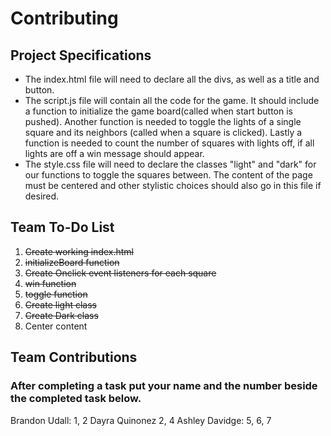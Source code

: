 # Contributing

## Project Specifications

- The index.html file will need to declare all the divs, as well as a title and button. 
- The script.js file will contain all the code for the game. It should include a function to initialize the game board(called when start button is pushed). Another function is needed to toggle the lights of a single square and its neighbors (called when a square is clicked). Lastly a function is needed to count the number of squares with lights off, if all lights are off a win message should appear.
- The style.css file will need to declare the classes "light" and "dark" for our functions to toggle the squares between. The content of the page must be centered and other stylistic choices should also go in this file if desired.

## Team To-Do List

1. ~~Create working index.html~~
2. ~~initializeBoard function~~
3. ~~Create Onclick event listeners for each square~~
4. ~~win function~~
5. ~~toggle function~~
6. ~~Create light class~~
7. ~~Create Dark class~~
8. Center content

## Team Contributions

### After completing a task put your name and the number beside the completed task below.
Brandon Udall: 1, 2
Dayra Quinonez 2, 4
Ashley Davidge: 5, 6, 7
